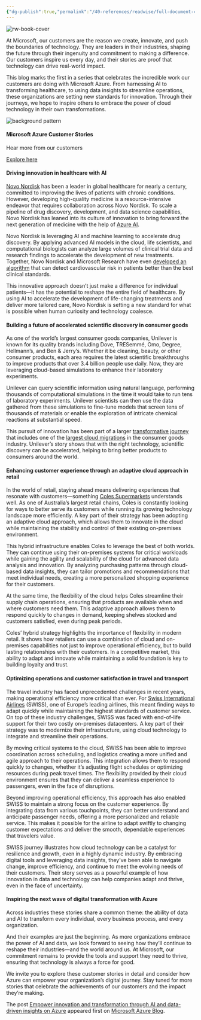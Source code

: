 ```yaml
---
{"dg-publish":true,"permalink":"/40-references/readwise/full-document-contents/empower-innovation-and-transformation-through-ai-and-data-driven-insights-on-azure/","tags":["rw/articles"]}
---
```


![rw-book-cover](https://azure.microsoft.com/en-us/blog/wp-content/uploads/2024/06/microsoft_logo-300x300.webp)

At Microsoft, our customers are the reason we create, innovate, and push the boundaries of technology. They are leaders in their industries, shaping the future through their ingenuity and commitment to making a difference. Our customers inspire us every day, and their stories are proof that technology can drive real-world impact.

This blog marks the first in a series that celebrates the incredible work our customers are doing with Microsoft Azure. From harnessing AI to transforming healthcare, to using data insights to streamline operations, these organizations are setting new standards for innovation. Through their journeys, we hope to inspire others to embrace the power of cloud technology in their own transformations. 

![background pattern](https://azure.microsoft.com/en-us/blog/wp-content/uploads/2024/10/Azure_Hero_Wave_LightGreen_GreenGrad-1024x575.webp) 

#### Microsoft Azure Customer Stories

Hear more from our customers

[Explore here](https://customers.microsoft.com/en-us/search?sq=&ff=story_product_categories%26%3EAzure&p=2&so=story_publish_date%20desc) 

#### Driving innovation in healthcare with AI

[Novo Nordisk](https://customers.microsoft.com/en-us/story/1822396525953324537-novo-azure-openai-service-health-provider-en-denmark) has been a leader in global healthcare for nearly a century, committed to improving the lives of patients with chronic conditions. However, developing high-quality medicine is a resource-intensive endeavor that requires collaboration across Novo Nordisk. To scale a pipeline of drug discovery, development, and data science capabilities, Novo Nordisk has leaned into its culture of innovation to bring forward the next generation of medicine with the help of [Azure AI](https://azure.microsoft.com/en-us/solutions/ai).

Novo Nordisk is leveraging AI and machine learning to accelerate drug discovery. By applying advanced AI models in the cloud, life scientists, and computational biologists can analyze large volumes of clinical trial data and research findings to accelerate the development of new treatments. Together, Novo Nordisk and Microsoft Research have even [developed an algorithm](https://www.medrxiv.org/content/10.1101/2024.01.12.24301213v1) that can detect cardiovascular risk in patients better than the best clinical standards.

This innovative approach doesn’t just make a difference for individual patients—it has the potential to reshape the entire field of healthcare. By using AI to accelerate the development of life-changing treatments and deliver more tailored care, Novo Nordisk is setting a new standard for what is possible when human curiosity and technology coalesce. 

#### Building a future of accelerated scientific discovery in consumer goods

As one of the world’s largest consumer goods companies, Unilever is known for its quality brands including Dove, TRESemmé, Omo, Degree, Hellmann’s, and Ben & Jerry’s. Whether it be cleaning, beauty, or other consumer products, each area requires the latest scientific breakthroughs to improve products that over 3.4 billion people use daily. Now, they are leveraging cloud-based simulations to enhance their laboratory experiments.

Unilever can query scientific information using natural language, performing thousands of computational simulations in the time it would take to run tens of laboratory experiments. Unilever scientists can then use the data gathered from these simulations to fine-tune models that screen tens of thousands of materials or enable the exploration of intricate chemical reactions at substantial speed. 

This pursuit of innovation has been part of a larger [transformative journey](https://customers.microsoft.com/en-us/story/1636966914474684948-unilever-consumer-goods-sap-on-azure) that includes one of the [largest cloud migrations](https://news.microsoft.com/2023/04/02/unilever-goes-cloud-only-accenture-and-microsoft-complete-one-of-the-largest-cloud-migrations-in-consumer-goods-industry/) in the consumer goods industry. Unilever’s story shows that with the right technology, scientific discovery can be accelerated, helping to bring better products to consumers around the world.

#### Enhancing customer experience through an adaptive cloud approach in retail

In the world of retail, staying ahead means delivering experiences that resonate with customers—something [Coles Supermarkets](https://customers.microsoft.com/en-au/story/1769790334604179311-coles-group-azure-machine-learning-retailers-en-australia) understands well. As one of Australia’s largest retail chains, Coles is constantly looking for ways to better serve its customers while running its growing technology landscape more efficiently. A key part of their strategy has been adopting an adaptive cloud approach, which allows them to innovate in the cloud while maintaining the stability and control of their existing on-premises environment.

This hybrid infrastructure enables Coles to leverage the best of both worlds. They can continue using their on-premises systems for critical workloads while gaining the agility and scalability of the cloud for advanced data analysis and innovation. By analyzing purchasing patterns through cloud-based data insights, they can tailor promotions and recommendations that meet individual needs, creating a more personalized shopping experience for their customers. 

At the same time, the flexibility of the cloud helps Coles streamline their supply chain operations, ensuring that products are available when and where customers need them. This adaptive approach allows them to respond quickly to changes in demand, keeping shelves stocked and customers satisfied, even during peak periods. 

Coles’ hybrid strategy highlights the importance of flexibility in modern retail. It shows how retailers can use a combination of cloud and on-premises capabilities not just to improve operational efficiency, but to build lasting relationships with their customers. In a competitive market, this ability to adapt and innovate while maintaining a solid foundation is key to building loyalty and trust. 

#### Optimizing operations and customer satisfaction in travel and transport

The travel industry has faced unprecedented challenges in recent years, making operational efficiency more critical than ever. For [Swiss International Airlines](https://customers.microsoft.com/en-us/story/1799824484108434730-swiss-azure-travel-and-transportation-en-switzerland) (SWISS), one of Europe’s leading airlines, this meant finding ways to adapt quickly while maintaining the highest standards of customer service. On top of these industry challenges, SWISS was faced with end-of-life support for their two costly on-premises datacenters. A key part of their strategy was to modernize their infrastructure, using cloud technology to integrate and streamline their operations. 

By moving critical systems to the cloud, SWISS has been able to improve coordination across scheduling, and logistics creating a more unified and agile approach to their operations. This integration allows them to respond quickly to changes, whether it’s adjusting flight schedules or optimizing resources during peak travel times. The flexibility provided by their cloud environment ensures that they can deliver a seamless experience to passengers, even in the face of disruptions. 

Beyond improving operational efficiency, this approach has also enabled SWISS to maintain a strong focus on the customer experience. By integrating data from various touchpoints, they can better understand and anticipate passenger needs, offering a more personalized and reliable service. This makes it possible for the airline to adapt swiftly to changing customer expectations and deliver the smooth, dependable experiences that travelers value. 

SWISS journey illustrates how cloud technology can be a catalyst for resilience and growth, even in a highly dynamic industry. By embracing digital tools and leveraging data insights, they’ve been able to navigate change, improve efficiency, and continue to meet the evolving needs of their customers. Their story serves as a powerful example of how innovation in data and technology can help companies adapt and thrive, even in the face of uncertainty. 

#### Inspiring the next wave of digital transformation with Azure

Across industries these stories share a common theme: the ability of data and AI to transform every individual, every business process, and every organization.

And their examples are just the beginning. As more organizations embrace the power of AI and data, we look forward to seeing how they’ll continue to reshape their industries—and the world around us. At Microsoft, our commitment remains to provide the tools and support they need to thrive, ensuring that technology is always a force for good. 

We invite you to explore these customer stories in detail and consider how Azure can empower your organization’s digital journey. Stay tuned for more stories that celebrate the achievements of our customers and the impact they’re making.

The post [Empower innovation and transformation through AI and data-driven insights on Azure](https://azure.microsoft.com/en-us/blog/empower-innovation-and-transformation-through-ai-and-data-driven-insights-on-azure/) appeared first on [Microsoft Azure Blog](https://azure.microsoft.com/en-us/blog).
